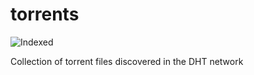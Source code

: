 torrents 
========
![Indexed](https://img.shields.io/badge/indexed-11668-blue)

Collection of torrent files discovered in the DHT network
